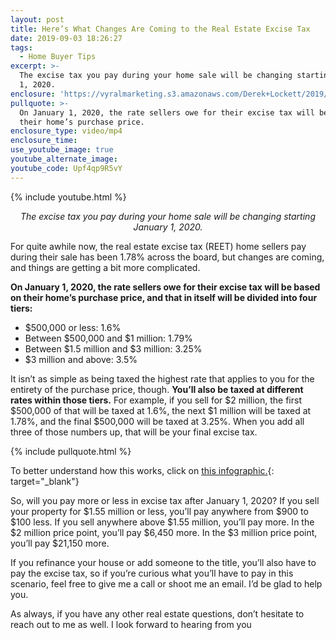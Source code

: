 ```yaml
---
layout: post
title: Here’s What Changes Are Coming to the Real Estate Excise Tax
date: 2019-09-03 18:26:27
tags:
  - Home Buyer Tips
excerpt: >-
  The excise tax you pay during your home sale will be changing starting January
  1, 2020.
enclosure: 'https://vyralmarketing.s3.amazonaws.com/Derek+Lockett/2019/video.mp4'
pullquote: >-
  On January 1, 2020, the rate sellers owe for their excise tax will be based on
  their home’s purchase price.
enclosure_type: video/mp4
enclosure_time:
use_youtube_image: true
youtube_alternate_image:
youtube_code: Upf4qp9R5vY
---
```


{% include youtube.html %}

<p style="text-align: center;"><em>The excise tax you pay during your home sale will be changing starting January 1, 2020.</em></p>

For quite awhile now, the real estate excise tax (REET) home sellers pay during their sale has been 1.78% across the board, but changes are coming, and things are getting a bit more complicated.&nbsp;

**On January 1, 2020, the rate sellers owe for their excise tax will be based on their home’s purchase price, and that in itself will be divided into four tiers:**

* $500,000 or less: 1.6%
* Between $500,000 and $1 million: 1.79%
* Between $1.5 million and $3 million: 3.25%
* $3 million and above: 3.5%

It isn’t as simple as being taxed the highest rate that applies to you for the entirety of the purchase price, though. **You’ll also be taxed at different rates within those tiers.** For example, if you sell for $2 million, the first $500,000 of that will be taxed at 1.6%, the next $1 million will be taxed at 1.78%, and the final $500,000 will be taxed at 3.25%. When you add all three of those numbers up, that will be your final excise tax.&nbsp;

{% include pullquote.html %}

To better understand how this works, click on [this infographic.](https://vyralmarketing.s3.amazonaws.com/Derek+Lockett/2019/2020_Excise_Tax_Infographic.pdf){: target="_blank"}

So, will you pay more or less in excise tax after January 1, 2020? If you sell your property for $1.55 million or less, you’ll pay anywhere from $900 to $100 less. If you sell anywhere above $1.55 million, you’ll pay more. In the $2 million price point, you’ll pay $6,450 more. In the $3 million price point, you’ll pay $21,150 more.&nbsp;

If you refinance your house or add someone to the title, you’ll also have to pay the excise tax, so if you’re curious what you’ll have to pay in this scenario, feel free to give me a call or shoot me an email. I’d be glad to help you.&nbsp;

As always, if you have any other real estate questions, don’t hesitate to reach out to me as well. I look forward to hearing from you